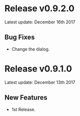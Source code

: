 # Release v0.9.2.0

Latest update: December 16th 2017

## Bug Fixes

* Change the dialog.

# Release v0.9.1.0

Latest update: December 13th 2017

## New Features

* 1st Release.
